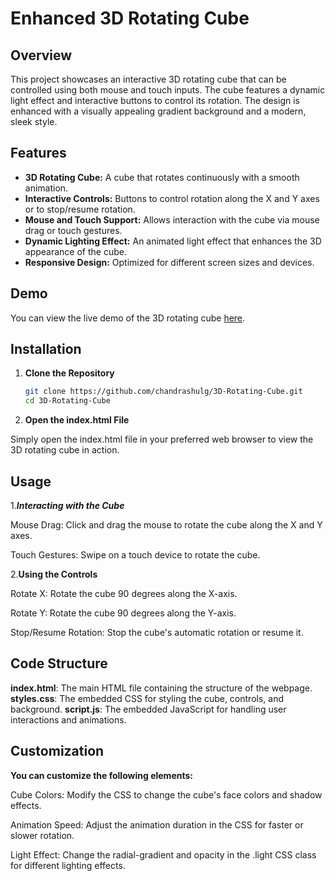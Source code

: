 # Enhanced 3D Rotating Cube

## Overview

This project showcases an interactive 3D rotating cube that can be controlled using both mouse and touch inputs. The cube features a dynamic light effect and interactive buttons to control its rotation. The design is enhanced with a visually appealing gradient background and a modern, sleek style.

## Features

- **3D Rotating Cube:** A cube that rotates continuously with a smooth animation.
- **Interactive Controls:** Buttons to control rotation along the X and Y axes or to stop/resume rotation.
- **Mouse and Touch Support:** Allows interaction with the cube via mouse drag or touch gestures.
- **Dynamic Lighting Effect:** An animated light effect that enhances the 3D appearance of the cube.
- **Responsive Design:** Optimized for different screen sizes and devices.

## Demo

You can view the live demo of the 3D rotating cube [here](https://chandranshulg.github.io/new-3d-website/). 

## Installation

1. **Clone the Repository**

   ```bash
   git clone https://github.com/chandrashulg/3D-Rotating-Cube.git
   cd 3D-Rotating-Cube
2. **Open the index.html File**

Simply open the index.html file in your preferred web browser to view the 3D rotating cube in action.

## Usage

1.***Interacting with the Cube***

Mouse Drag: Click and drag the mouse to rotate the cube along the X and Y axes.

Touch Gestures: Swipe on a touch device to rotate the cube.

2.**Using the Controls**

Rotate X: Rotate the cube 90 degrees along the X-axis.

Rotate Y: Rotate the cube 90 degrees along the Y-axis.

Stop/Resume Rotation: Stop the cube's automatic rotation or resume it.

## Code Structure

**index.html**: The main HTML file containing the structure of the webpage.
**styles.css**: The embedded CSS for styling the cube, controls, and background.
**script.js**: The embedded JavaScript for handling user interactions and animations.

## Customization

**You can customize the following elements:**

Cube Colors: Modify the CSS to change the cube's face colors and shadow effects.

Animation Speed: Adjust the animation duration in the CSS for faster or slower rotation.

Light Effect: Change the radial-gradient and opacity in the .light CSS class for different lighting effects.
